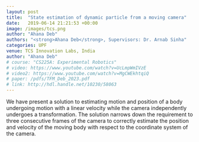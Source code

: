 ```yaml
---
layout: post
title:  "State estimation of dynamic particle from a moving camera"
date:   2019-06-14 21:21:53 +00:00
image: /images/tcs.png
author: "Ahana Deb"
authors: "<strong>Ahana Deb</strong>, Supervisors: Dr. Arnab Sinha"
categories: UPF
venue: TCS Innovation Labs, India
author: "Ahana Deb"
# course: "CS225A: Experimental Robotics"
# video: https://www.youtube.com/watch?v=UcLmpWmIVzE
# video2: https://www.youtube.com/watch?v=MgCWEkhtqiQ
# paper: /pdfs/TFM_Deb_2023.pdf
# link: http://hdl.handle.net/10230/58063
---
```

We have present a solution to estimating motion and position of a body undergoing motion with a linear velocity while the camera independently undergoes a transformation. The solution narrows down the requirement to three consecutive frames of the camera to correctly estimate the position and velocity of the moving body with respect to the coordinate system of the camera.

<!-- [CS225A Paper](/pdfs/cs225a.pdf){:target="_blank"}

[Short demo video on YouTube](https://www.youtube.com/watch?v=UcLmpWmIVzE)

[Longer demo video on YouTube](https://www.youtube.com/watch?v=MgCWEkhtqiQ)

<center>
<iframe src="http://www.youtube.com/embed/MgCWEkhtqiQ" frameborder="0" height="315" width="560"></iframe>
</center> -->